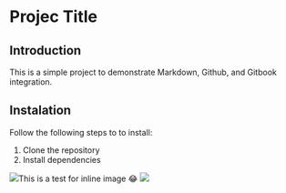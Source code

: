 # Projec Title

## Introduction

This is a simple project to demonstrate Markdown, Github, and Gitbook integration.

## Instalation

Follow the following steps to to install:

1. Clone the repository
2. Install dependencies

![](../../.gitbook/assets/arrow\_pointing\_right\_icon.png)This is a test for inline image :joy: ![](../../.gitbook/assets/arrow\_pointing\_right\_icon.png)
